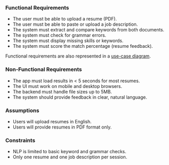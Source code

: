 ### Functional Requirements
- The user must be able to upload a resume (PDF).
- The user must be able to paste or upload a job description.
- The system must extract and compare keywords from both documents.
- The system must check for grammar errors.
- The system must display missing skills or keywords.
- The system must score the match percentage (resume feedback).

Functional requirements are also represented in a [use-case diagram](../docs/AI_resume_analyzer_use_cases.pdf).

### Non-Functional Requirements
- The app must load results in < 5 seconds for most resumes.
- The UI must work on mobile and desktop browsers.
- The backend must handle file sizes up to 5MB.
- The system should provide feedback in clear, natural language.

### Assumptions
- Users will upload resumes in English.
- Users will provide resumes in PDF format only.

### Constraints
- NLP is limited to basic keyword and grammar checks.
- Only one resume and one job description per session.